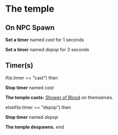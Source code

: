 # The temple
## On NPC Spawn

**Set a timer** named *cast* for 1 seconds

**Set a timer** named *depop* for 3 seconds
## Timer(s)

if(e.timer == "cast") then


**Stop timer** named *cast*


**The temple casts:** [Shower of Blood](/spell/2815) on themselves.

elseif(e.timer == "depop") then


**Stop timer** named *depop*


**The temple despawns.**
end
